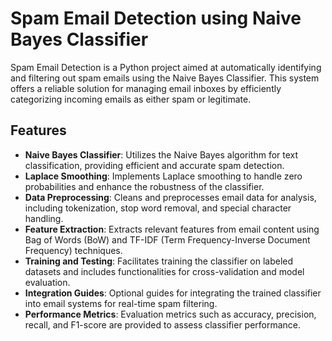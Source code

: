 # Spam Email Detection using Naive Bayes Classifier

Spam Email Detection is a Python project aimed at automatically identifying and filtering out spam emails using the Naive Bayes Classifier. This system offers a reliable solution for managing email inboxes by efficiently categorizing incoming emails as either spam or legitimate.

## Features

- **Naive Bayes Classifier**: Utilizes the Naive Bayes algorithm for text classification, providing efficient and accurate spam detection.
- **Laplace Smoothing**: Implements Laplace smoothing to handle zero probabilities and enhance the robustness of the classifier.
- **Data Preprocessing**: Cleans and preprocesses email data for analysis, including tokenization, stop word removal, and special character handling.
- **Feature Extraction**: Extracts relevant features from email content using Bag of Words (BoW) and TF-IDF (Term Frequency-Inverse Document Frequency) techniques.
- **Training and Testing**: Facilitates training the classifier on labeled datasets and includes functionalities for cross-validation and model evaluation.
- **Integration Guides**: Optional guides for integrating the trained classifier into email systems for real-time spam filtering.
- **Performance Metrics**: Evaluation metrics such as accuracy, precision, recall, and F1-score are provided to assess classifier performance.



